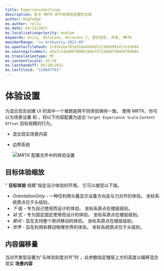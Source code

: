 ```yaml
---
title: ExperienceSettings
description: 有关 MRTK 的不同体验设置的文档
author: RogPodge
ms.author: roliu
ms.date: 04/13/2021
ms.localizationpriority: medium
keywords: Unity, HoloLens, HoloLens 2, 混合现实, 开发, MRTK
monikerRange: '>= mrtkunity-2021-05'
ms.openlocfilehash: 1c93e2ee703eb5dad43bb51236b9991d17e1d58d
ms.sourcegitcommit: a5afc24a4887880e394ef57216b8fd9de9760004
ms.translationtype: MT
ms.contentlocale: zh-CN
ms.lasthandoff: 05/28/2021
ms.locfileid: "110647761"
---
```

# <a name="experience-settings"></a>体验设置

为混合现实创建 UI 的其中一个难题是跨不同体验保持一致。 使用 MRTK，你可以为场景设置 和 ，将以下内容配置为适合 `Target Experience Scale` `Content Offset` 目标规模的行为。

- 混合现实场景内容
- 边界系统

  ![MRTK 配置文件中的体验设置](../images/experience-settings/ExperienceSettings.png)

## <a name="target-experience-scale"></a>目标体验缩放

" **目标体验** 规模"指定设计体验的环境。 它可以接受以下值。

* *OrientationOnly* - 一种仅利用头戴显示设备方向且与力对齐的体验。 坐标系统原点位于头级别。
* *下* 级 - 专为自己使用而设计的体验。 坐标系原点在楼层级别。
* *站* 式 - 专为固定固定使用而设计的体验。 坐标系原点在楼层级别。
* *房间* - 旨在支持整个房间移动的体验。 坐标系原点在楼层级别。
* *世界* - 旨在利用和移动物理世界的体验。 坐标系统原点位于头级别。

## <a name="content-offset"></a>内容偏移量

当对齐类型设置为"与体验刻度对齐"时 [](scene-content.md)，此参数指定楼层上方的高度以偏移混合现实 **场景内容**